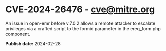 # CVE-2024-26476 - cve@mitre.org

An issue in open-emr before v.7.0.2 allows a remote attacker to escalate privileges via a crafted script to the formid parameter in the ereq_form.php component.

**Publish date:** 2024-02-28
